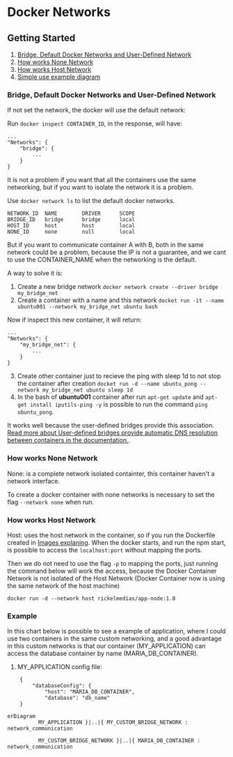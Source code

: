 # Docker Networks

## Getting Started


1. [Bridge, Default Docker Networks and User-Defined Network](#bridge-default-docker-networks-and-user-defined-network)
2. [How works None Network](#how-works-none-network)
3. [How works Host Network](#how-works-host-network)
4. [Simple use example diagram](#example)

### Bridge, Default Docker Networks and User-Defined Network

If not set the network, the docker will use the default network:

Run `docker inspect CONTAINER_ID`, in the response, will have:

```
...
"Networks": {
    "bridge": {
        ...
    }
}
```

It is not a problem if you want that all the containers use the same networking, but if you want to isolate the network it is a problem.

Use `docker network ls` to list the default docker networks.

```
NETWORK_ID  NAME        DRIVER      SCOPE
BRIDGE_ID   bridge      bridge      local
HOST_ID     host        host        local
NONE_ID     none        null        local
``` 

But if you want to communicate container A with B, both in the same network could be a problem, because the IP is not a guarantee, and we cant to use the CONTAINER_NAME when the networking is the default.

A way to solve it is:

1. Create a new bridge network `docker network create --driver bridge my_bridge_net`
2. Create a container with a name and this network `docket run -it --name ubuntu001 --network my_bridge_net ubuntu bash`

Now if inspect this new container, it will return:

```
...
"Networks": {
    "my_bridge_net": {
        ...
    }
}
```

3. Create other container just to recieve the ping with sleep 1d to not stop the container after creation `docket run -d --name ubuntu_pong --network my_bridge_net ubuntu sleep 1d` 
4. In the bash of **ubuntu001** container after run `apt-get update` and `apt-get install iputils-ping -y` is possible to run the command `ping ubuntu_pong`.

It works well because the user-defined bridges provide this association. [Read more about User-defined bridges provide automatic DNS resolution between containers in the documentation.](https://docs.docker.com/network/bridge/#differences-between-user-defined-bridges-and-the-default-bridge).

### How works None Network

None: is a complete network isolated containter, this container haven't a network interface.

To create a docker container with none networks is necessary to set the flag `--network none` when run.

### How works Host Network

Host: uses the host network in the container, so if you run the Dockerfile created in [Images explaning](../Images/). When the docker starts, and run the npm start, is possible to access the `localhost:port` without mapping the ports.

Then we do not need to use the flag `-p` to mapping the ports, just running the command below will work the access, because the Docker Container Network is not isolated of the Host Network (Docker Container now is using the same network of the host machine)

```
docker run -d --network host rickelmedias/app-node:1.0
```

### Example

In this chart below is possible to see a example of application, where I could use two containers in the same custom networking, and a good advantage in this custom networks is that our container (MY_APPLICATION) can access the database container by name (MARIA_DB_CONTAINER).

1. MY_APPLICATION config file:
```
    {
        "databaseConfig": {
            "host": "MARIA_DB_CONTAINER",
            "database": "db_name"
    }
```

```mermaid
erDiagram
          MY_APPLICATION }|..|{ MY_CUSTOM_BRIDGE_NETWORK : network_communication

          MY_CUSTOM_BRIDGE_NETWORK }|..|{ MARIA_DB_CONTAINER : network_communication

            
```
